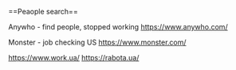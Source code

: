 ==Peaople search==

Anywho - find people, stopped working
https://www.anywho.com/

Monster - job checking US
https://www.monster.com/

https://www.work.ua/
https://rabota.ua/


